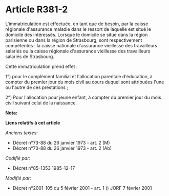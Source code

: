 # Article R381-2

L'immatriculation est effectuée, en tant que de besoin, par la caisse régionale d'assurance maladie dans le ressort de
laquelle est situé le domicile des intéressés. Lorsque le domicile se situe dans la région parisienne ou dans la région de
Strasbourg, sont respectivement compétentes : la caisse nationale d'assurance vieillesse des travailleurs salariés ou la
caisse régionale d'assurance vieillesse des travailleurs salariés de Strasbourg. 

Cette immatriculation prend effet : 

1°) pour le complément familial et l'allocation parentale d'éducation, à compter du premier jour du mois civil au cours
duquel sont attribuées l'une ou l'autre de ces prestations ;

2°) Pour l'allocation pour jeune enfant, à compter du premier jour du mois civil suivant celui de la naissance.

**Nota:**



**Liens relatifs à cet article**

_Anciens textes_:

  - Décret n°73-88 du 26 janvier 1973 - art. 2 (M)
  - Décret n°73-88 du 26 janvier 1973 - art. 2 (Ab)

_Codifié par_:

  - Décret n°85-1353 1985-12-17

_Modifié par_:

  - Décret n°2001-105 du 5 février 2001 - art. 1 () JORF 7 février 2001
